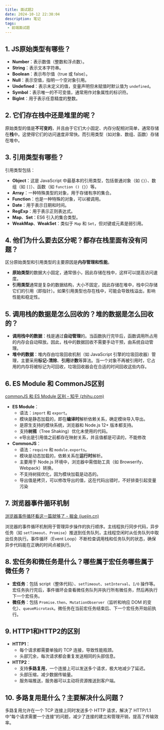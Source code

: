 ```yaml
---
title: 面试题2
date: 2024-10-12 22:38:04
description: 笔记
tags:
 - 前端面试题
---
```


## 1. JS原始类型有哪些？

- **Number**：表示数值（整数和浮点数）。
- **String**：表示文本字符串。
- **Boolean**：表示布尔值（true 或 false）。
- **Null**：表示空值，指明一个空对象引用。
- **Undefined**：表示未定义的值，变量声明但未赋值时默认值为 `undefined`。
- **Symbol**：表示唯一的不可变值，通常用作对象属性的标识符。
- **BigInt**：用于表示任意精度的整数。

## 2. 它们存在栈中还是堆里的呢？

原始类型的值是**不可变的**，并且由于它们大小固定、内存分配相对简单，通常存储在**栈**中。这使得它们的访问速度非常快。而引用类型（如对象、数组、函数）存储在堆中。

## 3. 引用类型有哪些？

引用类型包括：

- **Object**：这是 JavaScript 中最基本的引用类型，包括普通对象（如 `{}`）、数组（如 `[]`）、函数（如 `function () {}`）等。
- **Array**：一种特殊类型的对象，用于存储有序的集合。
- **Function**：也是一种特殊的对象，可以被调用。
- **Date**：用于表示日期和时间。
- **RegExp**：用于表示正则表达式。
- **Map**、**Set**：ES6 引入的集合类型。
- **WeakMap**、**WeakSet**：类似于 `Map` 和 `Set`，但对键或元素是弱引用。

## 4. 他们为什么要去区分呢？都存在栈里面有没有问题？

区分原始类型和引用类型的主要原因是**内存管理和性能**。

- **原始类型**的数据大小固定，通常很小，因此存储在栈中，这样可以提高访问速度。
- **引用类型**通常是复杂的数据结构，大小不固定，因此存储在堆中，栈中只存储它们的引用（即指针）。如果引用类型也存在栈中，可能会导致栈溢出，影响性能和稳定性。

## 5. 调用栈的数据是怎么回收的？堆的数据是怎么回收的？

- **调用栈中的数据**：栈是通过**自动管理**的。当函数执行完毕后，函数调用所占用的内存会自动释放。因此，栈中的数据回收不需要手动干预，由系统自动管理。
- **堆中的数据**：堆内存由垃圾回收机制（如 JavaScript 引擎的垃圾回收器）管理，主要采用**标记-清除**、**引用计数**等算法。当一个对象不再被引用时，它占用的内存将被标记为可回收，垃圾回收器会在合适的时间回收这些内存。

## 6. ES Module 和 CommonJS区别

[commonJS 和 ES Module 区别 - 知乎 (zhihu.com)](https://zhuanlan.zhihu.com/p/161015809)

- **ES Module**：
  - 语法：`import` 和 `export`。
  - 模块是静态加载的，即在**编译时**解析依赖关系，确定模块导入导出。
  - 是原生支持的模块系统，浏览器和 Node.js 12+ 版本都支持。
  - 支持**树摇**（Tree Shaking）优化未使用的代码。
  - e导出是引用值之前都存在映射关系，并且值都是可读的，不能修改
- **CommonJS**：
  - 语法：`require` 和 `module.exports`。
  - 模块是动态加载的，依赖关系在**运行时**解析。
  - 主要用于 Node.js 环境中，浏览器中需借助工具（如 Browserify、Webpack）转换。
  - 不支持树摇优化，因为模块加载是动态的。
  - 导出值是拷贝，可以修改导出的值，这在代码出错时，不好排查引起变量污染

## 7. 浏览器事件循环机制

[浏览器事件循环看这一篇就够了 - 掘金 (juejin.cn)](https://juejin.cn/post/7024751918484291591)

浏览器的事件循环机制用于管理异步操作的执行顺序。主线程执行同步代码，异步任务（如 `setTimeout`、`Promise`）推送到任务队列，主线程空闲时从任务队列中取出任务执行。事件循环（Event Loop）不断检查调用栈和任务队列的状态，确保异步代码能在正确的时间点被执行。

## 8. 宏任务和微任务是什么？哪些属于宏任务哪些属于微任务？

- **宏任务**：包括 script（整体代码）、`setTimeout`、`setInterval`、`I/O` 操作等。宏任务执行完后，事件循环会查看微任务队列并执行所有微任务，然后再执行下一个宏任务。
- **微任务**：包括 `Promise.then`、`MutationObserver`（监听和响应 DOM 的变化）、`queueMicrotask`。微任务在当前宏任务结束后、下一个宏任务开始前执行。

## 9. HTTP1和HTTP2的区别

- **HTTP1**：
  - 每个请求都需要单独的 TCP 连接，导致性能瓶颈。
  - 头部冗余，每次请求都会重复发送相同的头部信息。
- **HTTP2**：
  - 支持**多路复用**，一个连接上可以发送多个请求，极大地减少了延迟。
  - 头部压缩，减少数据传输量。
  - 服务端推送，服务器可以主动将资源推送到客户端。

## 10. 多路复用是什么？主要解决什么问题？

多路复用允许在一个 TCP 连接上同时发送多个 HTTP 请求，解决了 HTTP/1.1 中“每个请求需要一个连接”的问题，减少了连接的建立和管理开销，提高了传输效率。